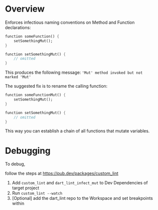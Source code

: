 # Overview
Enforces infectious naming conventions on Method and Function declarations:

```dart
function someFunction() {
    setSomethingMut();
}

function setSomethingMut() {
    // omitted
}
```

This produces the following message: `'Mut' method invoked but not marked 'Mut'`

The suggested fix is to rename the calling function:

```dart
function someFunctionMut() {
    setSomethingMut();
}

function setSomethingMut() {
    // omitted
}
```

This way you can establish a chain of all functions that mutate variables.


# Debugging
To debug,

follow the steps at https://pub.dev/packages/custom_lint

1. Add `custom_lint` and `dart_lint_infect_mut` to Dev Dependencies of target project
2. Run `custom_lint --watch`
3. [Optional] add the dart_lint repo to the Workspace and set breakpoints within